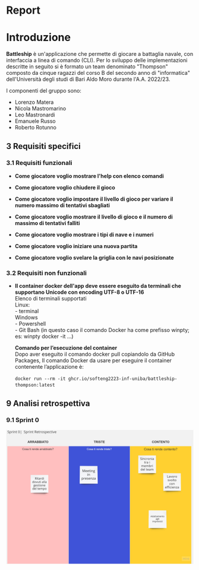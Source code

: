 # Report

# Introduzione

**Battleship** è un'applicazione che permette di giocare a battaglia navale, con interfaccia a linea di comando (CLI). Per lo sviluppo delle implementazioni descritte in seguito si è formato un team denominato "Thompson" composto da cinque ragazzi del corso B del secondo anno di "informatica" dell'Università degli studi di Bari Aldo Moro durante l'A.A. 2022/23.

I componenti del gruppo sono:
- Lorenzo Matera
- Nicola Mastromarino
- Leo Mastronardi
- Emanuele Russo
- Roberto Rotunno

## 3 Requisiti specifici

### 3.1 Requisiti funzionali

<ul>
<li> <p><strong>Come giocatore voglio mostrare l'help con elenco comandi</strong><br></p></li>

<li> <p><strong>Come giocatore voglio chiudere il gioco</strong><br></p></li>

<li> <p><strong>Come giocatore voglio impostare il livello di gioco per variare il numero massimo di tentativi sbagliati</strong><br></p></li>

<li> <p><strong>Come giocatore voglio mostrare il livello di gioco e il numero di massimo di tentativi falliti</strong><br></p></li>

<li> <p><strong>Come giocatore voglio mostrare i tipi di nave e i numeri</strong><br></p></li>

<li> <p><strong>Come giocatore voglio iniziare una nuova partita</strong><br></p></li>

<li> <p><strong>Come giocatore voglio svelare la griglia con le navi posizionate</strong><br></p></li>

</ul>

### 3.2 Requisiti non funzionali
<ul>
<li> <p><strong>Il container docker dell'app deve essere eseguito da terminali che supportano Unicode con encoding UTF-8 o UTF-16</strong><br>
Elenco di terminali supportati<br>
Linux:<br>
- terminal<br>
Windows<br>
- Powershell<br>
- Git Bash (in questo caso il comando Docker ha come prefisso winpty; es: winpty docker -it ...)<br>

**Comando per l’esecuzione del container**<br>
Dopo aver eseguito il comando docker pull copiandolo da GitHub Packages, Il comando Docker da usare per eseguire il container contenente l’applicazione è:<br>

`docker run --rm -it ghcr.io/softeng2223-inf-uniba/battleship-thompson:latest`

</p></li>
</ul>

## 9 Analisi retrospettiva

### 9.1 Sprint 0
   
![Retrospective_Mad_Sad_Glad_Template](./img/Retrospective_Mad_Sad_Glad_Template.jpg)      
